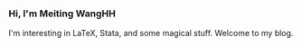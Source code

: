 ### Hi, I'm Meiting WangHH

I'm interesting in LaTeX, Stata, and some magical stuff. Welcome to my blog.
